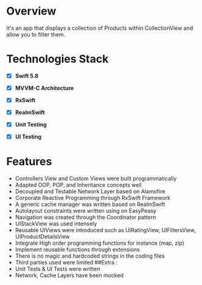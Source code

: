 # Overview
It's an app that displays a collection of Products within CollectionView and allow you to filter them.

# Technologies Stack
- [x] **Swift 5.8**
- [x] **MVVM-C Architecture**
- [x] **RxSwift**
- [x] **RealmSwift**
- [x] **Unit Testing**
- [x] **UI Testing**


# Features
* Controllers View and Custom Views were built programmatically 
* Adapted OOP, POP, and Inheritance concepts well
* Decoupled and Testable Network Layer based on Alamofire
* Corporate Reactive Programming through RxSwift Framework 
* A generic cache manager was written based on RealmSwift
* Autolayout constraints were written using on EasyPeasy
* Navigation was created through the Coordinator pattern
* UIStackView was used intensely
* Reusable UIViews were introduced such as UIRatingView, UIFiltersView, UIProductDetailsView
* Integrate High order programming functions for instance (map, zip) 
* Implement reusable functions through extensions
* There is no magic and hardcoded strings in the coding files
* Third parties used were limited
##Extra :
* Unit Tests & UI Tests were written  
* Network, Cache Layers have been mocked
